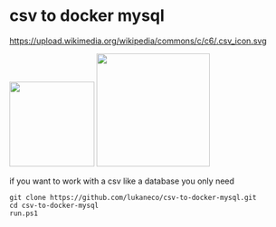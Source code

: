 # csv to docker mysql
 
https://upload.wikimedia.org/wikipedia/commons/c/c6/.csv_icon.svg

<div>
<img  src="https://upload.wikimedia.org/wikipedia/commons/c/c6/.csv_icon.svg"  width="150px"  height="150px">
<img  src="https://www.exa.unicen.edu.ar/sites/default/files/docker-logo.png" width="200px">
</div>

if you want to work with a csv like a database you only need 

  
```console
git clone https://github.com/lukaneco/csv-to-docker-mysql.git
cd csv-to-docker-mysql
run.ps1
```

 
<!--stackedit_data:
eyJoaXN0b3J5IjpbLTM5MTY2OTUzLDE3NDkzODU3NDUsNTcwMD
EwMDY0LC02NjAzNTY5NDAsLTI2MjIwNDYxOSwtNTE0NDA0OTc3
LDE2NjQwOTAwMTddfQ==
-->